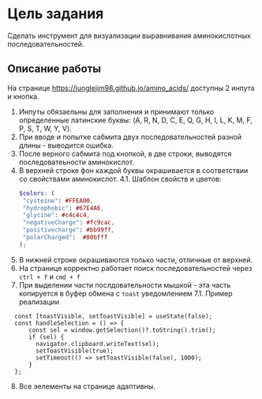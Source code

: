 # Цель задания

Сделать инструмент для визуализации выравнивания аминокислотных последовательностей.

## Описание работы

На странице https://junglejim98.github.io/amino_acids/  доступны 2 инпута и кнопка.

1. Инпуты обязаельны для заполнения и принимают только определенные латинские буквы: (A, R, N, D, C, E, Q, G, H, I, L, K, M, F, P, S, T, W, Y, V).
2. При вводе и попытке сабмита двух последовательностей разной длины - выводится ошибка.
3. После верного сабмита под кнопкой, в две строки, выводятся последоватеьности аминокислот.
4. В верхней строке фон каждой буквы окрашивается в соответствии со свойствами аминокислот.
  4.1. Шаблон свойств и цветов:
     ```scss
     $colors: (
      "cysteine": #FFEA00,
      "hydrophobic": #67E4A6,
      "glycine": #c4c4c4,
      "negativeCharge": #fc9cac,
      "positivecharge": #bb99ff,
      "polarCharged":  #80bfff
    );
    ```
5. В нижней строке окрашиваются только части, отличные от верхней.
6. На странице корректно работает поиск последовательностей через `ctrl + f` и `cmd + f`
7. При выделении части послдовательности мышкой - эта часть копируется в буфер обмена с `toast` уведомлением
  7.1. Пример реализации
  ```tsx
    const [toastVisible, setToastVisible] = useState(false);
    const handleSelection = () => {
        const sel = window.getSelection()?.toString().trim();
        if (sel) {
          navigator.clipboard.writeText(sel);
          setToastVisible(true);
          setTimeout(() => setToastVisible(false), 1000);
        }
    };
  ```
8. Все эелементы на странице адаптивны.
